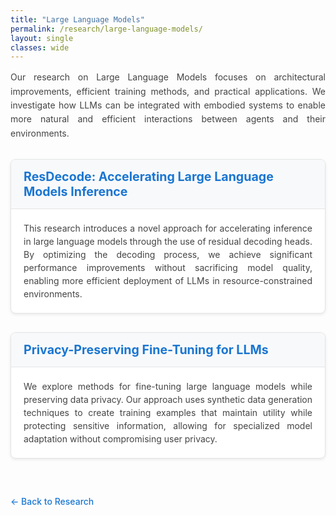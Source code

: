 ```yaml
---
title: "Large Language Models"
permalink: /research/large-language-models/
layout: single
classes: wide
---
```


<style>
:root {
  --primary-color: #1a76d2;
  --primary-hover: #0d5caf;
  --heading-color: #333333;
  --text-color: #444444;
  --light-text: #666666;
  --border-color: #e5e5e5;
  --background-light: #f8f9fa;
  --card-background: #ffffff;
  --shadow-color: rgba(0,0,0,0.08);
}

.project-container {
  max-width: 800px;
  margin: 0 auto;
  padding: 20px 0;
}

.project-description {
  margin-bottom: 30px;
  text-align: justify;
  line-height: 1.6;
  color: var(--text-color);
}

.project-box {
  border: 1px solid var(--border-color);
  margin-bottom: 30px;
  border-radius: 8px;
  overflow: hidden;
  background-color: var(--card-background);
  box-shadow: 0 2px 5px var(--shadow-color);
}

.project-heading {
  background-color: var(--background-light);
  padding: 15px 20px;
  font-size: 1.4em;
  font-weight: bold;
  border-bottom: 1px solid var(--border-color);
  color: var(--heading-color);
}

.project-heading a {
  text-decoration: none;
  color: var(--primary-color);
}

.project-heading a:hover {
  text-decoration: underline;
  color: var(--primary-hover);
}

.project-content {
  padding: 20px;
  text-align: justify;
  line-height: 1.5;
  color: var(--text-color);
}

.project-image {
  padding: 0 20px 20px;
  text-align: center;
}

.project-image img {
  max-width: 100%;
  height: auto;
  border: 1px solid var(--border-color);
  border-radius: 4px;
}

.back-link {
  display: inline-block;
  margin-top: 30px;
  margin-bottom: 20px;
  color: var(--primary-color);
  font-weight: 500;
  text-decoration: none;
}

.back-link:hover {
  text-decoration: underline;
  color: var(--primary-hover);
}

h1 {
  color: var(--heading-color);
  margin-bottom: 25px;
}
</style>

<div class="project-description">
  Our research on Large Language Models focuses on architectural improvements, efficient training methods, and practical applications. We investigate how LLMs can be integrated with embodied systems to enable more natural and efficient interactions between agents and their environments.
</div>

<div class="project-box">
  <div class="project-heading">
    <a href="#">ResDecode: Accelerating Large Language Models Inference</a>
  </div>
  <div class="project-content">
    This research introduces a novel approach for accelerating inference in large language models through the use of residual decoding heads. By optimizing the decoding process, we achieve significant performance improvements without sacrificing model quality, enabling more efficient deployment of LLMs in resource-constrained environments.
  </div>
</div>

<div class="project-box">
  <div class="project-heading">
    <a href="#">Privacy-Preserving Fine-Tuning for LLMs</a>
  </div>
  <div class="project-content">
    We explore methods for fine-tuning large language models while preserving data privacy. Our approach uses synthetic data generation techniques to create training examples that maintain utility while protecting sensitive information, allowing for specialized model adaptation without compromising user privacy.
  </div>
</div>

<a href="/research" class="back-link">← Back to Research</a>
